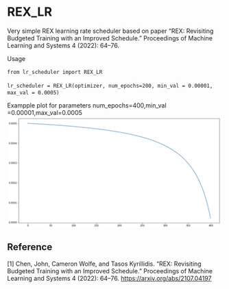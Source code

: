 # REX_LR

Very simple REX learning rate scheduler based on paper “REX: Revisiting Budgeted Training with an Improved Schedule.” Proceedings of Machine Learning and Systems 4 (2022): 64–76.

Usage 
```
from lr_scheduler import REX_LR

lr_scheduler = REX_LR(optimizer, num_epochs=200, min_val = 0.00001, max_val = 0.0005)
```
Exampple plot for parameters num_epochs=400,min_val =0.00001,max_val=0.0005
![download](https://github.com/IvanVassi/REX_LR/blob/af8bab5ad4697889f25dc22453064b856a639f85/sample_img/sample_plot_REX_lr_scheduler.png)

## Reference
[1] Chen, John, Cameron Wolfe, and Tasos Kyrillidis. “REX: Revisiting Budgeted Training with an Improved Schedule.” Proceedings of Machine Learning and Systems 4 (2022): 64–76.
https://arxiv.org/abs/2107.04197
